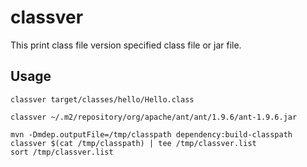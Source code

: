 classver
========

This print class file version specified class file or jar file.

Usage
-----

    classver target/classes/hello/Hello.class

    classver ~/.m2/repository/org/apache/ant/ant/1.9.6/ant-1.9.6.jar

    mvn -Dmdep.outputFile=/tmp/classpath dependency:build-classpath
    classver $(cat /tmp/classpath) | tee /tmp/classver.list
    sort /tmp/classver.list
